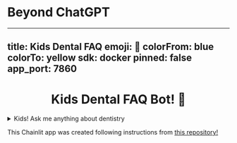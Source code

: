 # Beyond ChatGPT 

---
title: Kids Dental FAQ 
emoji: 🦷
colorFrom: blue
colorTo: yellow
sdk: docker
pinned: false
app_port: 7860
---

## <h1 align="center" id="heading">Kids Dental FAQ Bot! 🦷</h1>


<details>
  <summary>Kids! Ask me anything about dentistry</summary>

I am a bot specializing in kids dentistry. I am here to answer your questions in a fun way that children can understand. 
</details>

<p></p>

This Chainlit app was created following instructions from [this repository!](https://github.com/AI-Maker-Space/Beyond-ChatGPT)
